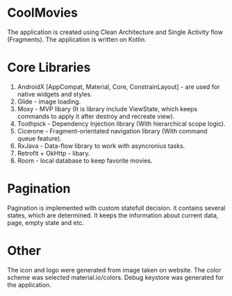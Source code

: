 # CoolMovies

The application is created using Clean Architecture and Single Activity flow (Fragments). The application is written on Kotlin.

# Core Libraries

1) AndroidX [AppCompat, Material, Core, ConstrainLayout] - are used for native widgets and styles.
2) Glide - image loading.
3) Moxy - MVP libary (It is library include ViewState, which keeps commands to apply it after destroy and recreate view).
4) Toothpick - Dependency Injection library (With hierarchical scope logic).
5) Cicerone - Fragment-orientated navigation library (With command queue feature).
6) RxJava - Data-flow library to work with asyncronius tasks.
7) Retrofit + OkHttp - libary.
8) Room - local database to keep favorite movies.

# Pagination

Pagination is implemented with custom statefull decision. it contains several states, which are determined. It keeps the information about current data, page, empty state and etc.

# Other

The icon and logo were generated from image taken on website. The color scheme was selected material.io/colors. Debug keystore was generated for the application.

